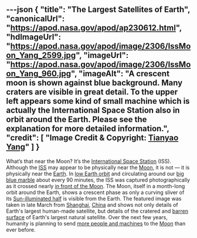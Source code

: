 ---json
{
  "title": "The Largest Satellites of Earth",
  "canonicalUrl": "https://apod.nasa.gov/apod/ap230612.html",
  "hdImageUrl": "https://apod.nasa.gov/apod/image/2306/IssMoon_Yang_2599.jpg",
  "imageUrl": "https://apod.nasa.gov/apod/image/2306/IssMoon_Yang_960.jpg",
  "imageAlt": "A crescent moon is shown against blue background. Many craters are visible in great detail. To the upper left appears some kind of small machine which is actually the International Space Station also in orbit around the Earth. Please see the explanation for more detailed information.",
  "credit": [
    "Image Credit & Copyright: [Tianyao Yang](mailto:%20yangtian1994%20at%20gmail%20dot%20com)"
  ]
}
---

What’s that near the Moon? It’s the [International Space Station](https://www.nasa.gov/mission_pages/station/main/index.html) (ISS). Although the [ISS](https://apod.nasa.gov/apod/ap151109.html) may appear to be physically near the [Moon](https://solarsystem.nasa.gov/moons/earths-moon/overview/), it is not — it is physically near the [Earth](https://solarsystem.nasa.gov/planets/earth/overview/). In [low Earth orbit](https://en.wikipedia.org/wiki/Low_Earth_orbit) and circulating around our [big blue marble](https://apod.nasa.gov/apod/ap030426.html) about every 90 minutes, the ISS was captured photographically as it crossed nearly [in front of the Moon](https://apod.nasa.gov/apod/ap211206.html). The Moon, itself in a month-long orbit around the Earth, shows a crescent phase as only a curving sliver of its [Sun-illuminated half](https://i.redd.it/6ck58p1mkhf01.jpg) is visible from the Earth. The featured image was taken in late March from [Shanghai](https://youtu.be/5XEtBHYUPg4), [China](https://en.wikipedia.org/wiki/China) and shows not only details of Earth's largest human-made satellite, but details of the cratered and [barren surface](https://www.salon.com/2014/07/09/buzz_aldrin_describes_the_magnificent_desolation_of_the_moon_and_other_fascinating_aspects_of_space_to_reddit/) of Earth's largest natural satellite. Over the next few years, humanity is planning to send [more people and machines](https://en.wikipedia.org/wiki/List_of_missions_to_the_Moon#Future_missions) to the [Moon](https://apod.nasa.gov/apod/ap221201.html) than ever before.
